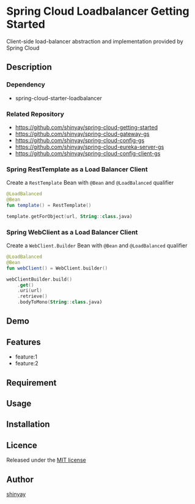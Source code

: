 # Spring Cloud Loadbalancer Getting Started

Client-side load-balancer abstraction and implementation provided by Spring Cloud

## Description
### Dependency
- spring-cloud-starter-loadbalancer

### Related Repository

- https://github.com/shinyay/spring-cloud-getting-started
- https://github.com/shinyay/spring-cloud-gateway-gs
- https://github.com/shinyay/spring-cloud-config-gs
- https://github.com/shinyay/spring-cloud-eureka-server-gs
- https://github.com/shinyay/spring-cloud-config-client-gs

### Spring RestTemplate as a Load Balancer Client
Create a `RestTemplate` Bean with `@Bean` and `@LoadBalanced` qualifier

```kotlin
@LoadBalanced
@Bean
fun template() = RestTemplate()
```

```kotlin
template.getForObject(url, String::class.java)
```

### Spring WebClient as a Load Balancer Client
Create a `WebClient.Builder` Bean with `@Bean` and `@LoadBalanced` qualifier

```kotlin
@LoadBalanced
@Bean
fun webClient() = WebClient.builder()
```

```kotlin
webClientBuilder.build()
    .get()
    .uri(url)
    .retrieve()
    .bodyToMono(String::class.java)
```

## Demo

## Features

- feature:1
- feature:2

## Requirement

## Usage

## Installation

## Licence

Released under the [MIT license](https://gist.githubusercontent.com/shinyay/56e54ee4c0e22db8211e05e70a63247e/raw/34c6fdd50d54aa8e23560c296424aeb61599aa71/LICENSE)

## Author

[shinyay](https://github.com/shinyay)
